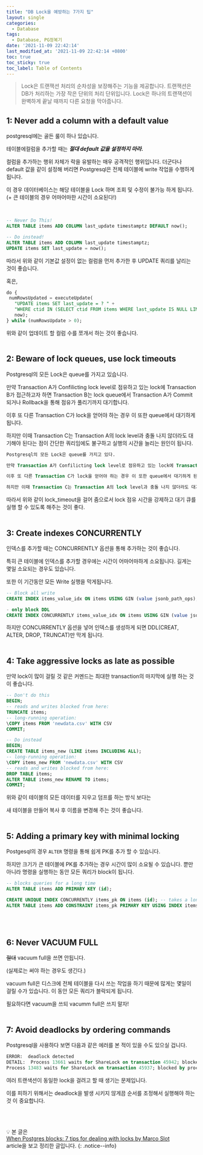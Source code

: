 ```yaml
---
title: "DB Lock을 예방하는 7가지 팁"
layout: single
categories:
  - Database
tags:
  - Database, PG정복기
date: '2021-11-09 22:42:14'
last_modified_at: '2021-11-09 22:42:14 +0800'
toc: true
toc_sticky: true
toc_label: Table of Contents
---
```


> Lock은 트랜잭션 처리의 순차성을 보장해주는 기능을 제공합니다. 트랜잭션은 DB가 처리하는 가장 작은 단위의 처리 단위입니다. Lock은 하나의 트랜잭션이 완벽하게 끝날 때까지 다른 요청을 막아줍니다.

## **1: Never add a column with a default value**

postgresql에는 골든 룰이 하나 있습니다.

테이블에컬럼을 추가할 때는 ***절대 default 값을 설정하지 마라.***

컬럼을 추가하는 행위 자체가 락을 유발하는 매우 공격적인 행위입니다. 더군다나 default 값을 같이 설정해 버리면 Postgresql은 전체 테이블에 write 작업을 수행하게 됩니다.

 이 경우 데이터베이스는 해당 테이블을 Lock 하며 조회 및 수정이 불가능 하게 됩니다. (+ 큰 테이블의 경우 어마어마한 시간이 소요된다!)

 <br>

 ```sql
 -- Never Do This!
ALTER TABLE items ADD COLUMN last_update timestamptz DEFAULT now();

-- Do instead!
ALTER TABLE items ADD COLUMN last_update timestamptz;
UPDATE items SET last_update = now();
 ```
 따라서 위와 같이 기본값 설정이 없는 컬럼을 먼저 추가한 후 UPDATE 쿼리를 날리는 것이 좋습니다.

 혹은,

 ```sql
 do {
  numRowsUpdated = executeUpdate(
    "UPDATE items SET last_update = ? " +
    "WHERE ctid IN (SELECT ctid FROM items WHERE last_update IS NULL LIMIT 5000)",
    now);
} while (numRowsUpdate > 0);
 ```
위와 같이 업데이트 할 컬럼 수를 쪼개서 하는 것이 좋습니다.
<br><br>

## **2: Beware of lock queues, use lock timeouts**

Postgresql의 모든 Lock은 queue를 가지고 있습니다.

만약 Transaction A가 Confilicting lock level로 점유하고 있는 lock에 Transaction B가 접근하고자 하면 Transaction B는 lock queue에서 Transaction A가 Commit 되거나 Rollback을 통해 점유가 풀리기까지 대기합니다.

이후 또 다른 Transaction C가 lock을 얻어야 하는 경우 이 또한 queue에서 대기하게 됩니다.

하지만 이때 Transaction C는 Transaction A의 lock level과 충돌 나지 않더라도 대기해야 된다는 점이 간단한 쿼리임에도 불구하고 실행의 시간을 늘리는 원인이 됩니다.

```sql
Postgresql의 모든 Lock은 queue를 가지고 있다.

만약 Transaction A가 Confilicting lock level로 점유하고 있는 lock에 Transaction B가 접근하고자 하면 Transaction B는 lock queue에서 Transaction A가 Commit 되거나 Rollback을 통해 점유가 풀리기까지 대기한다.

이후 또 다른 Transaction C가 lock을 얻어야 하는 경우 이 또한 queue에서 대기하게 된다.

하지만 이때 Transaction C는 Transaction A의 lock level과 충돌 나지 않더라도 대기해야 된다는 점이 간단한 쿼리임에도 불구하고 실행의 시간을 늘리는 원인이 된다.
```

따라서 위와 같이 lock_timeout을 걸어 줌으로서 lock 점유 시간을 강제하고 대기 큐를 실행 할 수 있도록 해주는 것이 좋다.
<br><br>

## **3: Create indexes CONCURRENTLY**
인덱스를 추가할 때는 CONCURRENTLY 옵션을 통해 추가하는 것이 좋습니다.

특히 큰 테이블에 인덱스를 추가할 경우에는 시간이 어마어마하게 소요됩니다. 
길게는 몇일 소요되는 경우도 있습니다.

또한 이 기간동안 모든 Write 실행을 막게됩니다.

```sql
-- Block all write
CREATE INDEX items_value_idx ON items USING GIN (value jsonb_path_ops);

- only block DDL
CREATE INDEX CONCURRENTLY items_value_idx ON items USING GIN (value jsonb_path_ops);
```
하지만 CONCURRENTLY 옵션을 넣어 인덱스를 생성하게 되면 DDL(CREAT, ALTER, DROP, TRUNCAT)만 막게 됩니다.
<br><br>

## **4: Take aggressive locks as late as possible**
만약 lock이 많이 걸릴 것 같은 커멘드는 최대한 transaction의 마지막에 실행 하는 것이 좋습니다.

```sql
-- Don't do this
BEGIN;
-- reads and writes blocked from here:
TRUNCATE items;
-- long-running operation:
\COPY items FROM 'newdata.csv' WITH CSV 
COMMIT;

-- Do instead
BEGIN;
CREATE TABLE items_new (LIKE items INCLUDING ALL);
-- long-running operation:
\COPY items_new FROM 'newdata.csv' WITH CSV
-- reads and writes blocked from here:
DROP TABLE items;
ALTER TABLE items_new RENAME TO items;
COMMIT;
```
위와 같이 테이블의 모든 데이터를 지우고 덤프를 하는 방식 보다는

새 테이블을 만들어 복사 후 이름을 변경해 주는 것이 좋습니다.
<br>
<br>

## **5: Adding a primary key with minimal locking**
Postgesql의 경우 `ALTER` 명령을 통해 쉽게 PK를 추가 할 수 있습니다.

하지만 크기가 큰 테이블에 PK를 추가하는 경우 시간이 많이 소요될 수 있습니다. 뿐만 아니라 명령을 실행하는 동안 모든 쿼리가 block이 됩니다.
<br>

```sql
-- blocks queries for a long time
ALTER TABLE items ADD PRIMARY KEY (id);

CREATE UNIQUE INDEX CONCURRENTLY items_pk ON items (id); -- takes a long time, but doesn’t block queries
ALTER TABLE items ADD CONSTRAINT items_pk PRIMARY KEY USING INDEX items_pk;  -- blocks queries, but only very briefly
```
<br><br>

## **6: Never VACUUM FULL**
~~절대~~ vacuum full을 쓰면 안됩니다.

(실제로는 써야 하는 경우도 생긴다.)

vacuum full은 디스크에 전체 테이블을 다시 쓰는 작업을 하기 때문에 많게는 몇일이 걸릴 수가 있습니다. 이 동안 모든 쿼리가 블락되게 됩니다.

필요하다면 vacuum을 쓰되 vacumm full은 쓰지 말자!
<br><br>

## **7: Avoid deadlocks by ordering commands**
Postgresql을 사용하다 보면 다음과 같은 에러를 본 적이 있을 수도 있으실 겁니다.

```sql
ERROR:  deadlock detected
DETAIL:  Process 13661 waits for ShareLock on transaction 45942; blocked by process 13483.
Process 13483 waits for ShareLock on transaction 45937; blocked by process 13661.
```
여러 트랜색션이 동일한 lock을 걸려고 할 때 생기는 문제입니다.

이를 피하기 위해서는 deadlock을 발생 시키지 않게끔 순서를 조정해서 실행해야 하는 것 이 중요합니다.

<br><br>

:bulb:
본 글은<br> [When Postgres blocks: 7 tips for dealing with locks by Marco Slot](https://www.citusdata.com/blog/2018/02/22/seven-tips-for-dealing-with-postgres-locks/) <br> article을 보고 정리한 글입니다.
{: .notice--info}